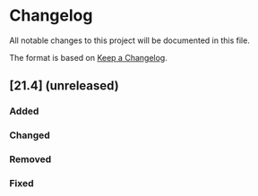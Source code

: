 # Changelog

All notable changes to this project will be documented in this file.

The format is based on [Keep a Changelog](https://keepachangelog.com/en/1.0.0/).


## [21.4] (unreleased)

### Added
### Changed
### Removed
### Fixed

